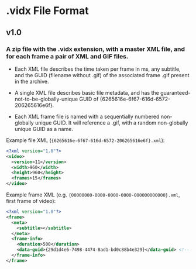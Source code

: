 # .vidx File Format

## v1.0

### A zip file with the .vidx extension, with a master XML file, and for each frame a pair of XML and GIF files.

* Each XML file describes the time taken per frame in ms, any subtitle, and the GUID (filename without .gif) of the associated frame .gif present in the archive.

* A single XML file describes basic file metadata, and has the guaranteed-not-to-be-globally-unique GUID of {6265616e-6f67-616d-6572-206265616e6f}.

* Each XML frame file is named with a sequentially numbered non-globally unique GUID. It will reference a .gif, with a random non-globally unique GUID as a name.

Example file XML (`{6265616e-6f67-616d-6572-206265616e6f}.xml`):

```xml
<?xml version="1.0"?>
<video>
  <version>11</version>
  <width>960</width>
  <height>960</height>
  <frames>15</frames>
</video>
```

Example frame XML (e.g. `{00000000-0000-0000-0000-000000000000}.xml`, first frame of video):

```xml
<?xml version="1.0"?>
<frame>
  <meta>
    <subtitle></subtitle>
  </meta>
  <frame-info>
    <duration>500</duration>
    <data-guid>{29d1d4e6-7498-4474-8ad1-bd0c88b4e329}</data-guid> <!-- First frame is {29d1d4e6-7498-4474-8ad1-bd0c88b4e329}.gif -->
  </frame-info>
</frame>
```
